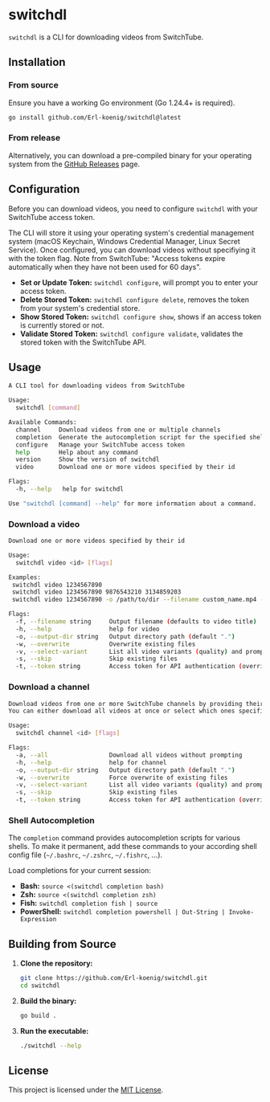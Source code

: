 # switchdl

`switchdl` is a CLI for downloading videos from SwitchTube.

## Installation

### From source

Ensure you have a working Go environment (Go 1.24.4+ is required).

```bash
go install github.com/Erl-koenig/switchdl@latest
```

### From release

Alternatively, you can download a pre-compiled binary for your operating system from the [GitHub Releases](https://github.com/Erl-koenig/switchdl/releases) page.

## Configuration

Before you can download videos, you need to configure `switchdl` with your SwitchTube access token.

The CLI will store it using your operating system's credential management system (macOS Keychain, Windows Credential Manager, Linux Secret Service). Once configured, you can download videos without specifiying it with the token flag. Note from SwitchTube: "Access tokens expire automatically when they have not been used for 60 days".

- **Set or Update Token:** `switchdl configure`, will prompt you to enter your access token.
- **Delete Stored Token:** `switchdl configure delete`, removes the token from your system's credential store.
- **Show Stored Token:** `switchdl configure show`, shows if an access token is currently stored or not.
- **Validate Stored Token:** `switchdl configure validate`, validates the stored token with the SwitchTube API.

## Usage

```bash
A CLI tool for downloading videos from SwitchTube

Usage:
  switchdl [command]

Available Commands:
  channel     Download videos from one or multiple channels
  completion  Generate the autocompletion script for the specified shell
  configure   Manage your SwitchTube access token
  help        Help about any command
  version     Show the version of switchdl
  video       Download one or more videos specified by their id

Flags:
  -h, --help   help for switchdl

Use "switchdl [command] --help" for more information about a command.
```

### Download a video

```bash
Download one or more videos specified by their id

Usage:
  switchdl video <id> [flags]

Examples:
 switchdl video 1234567890
 switchdl video 1234567890 9876543210 3134859203
 switchdl video 1234567890 -o /path/to/dir --filename custom_name.mp4 -w -v

Flags:
  -f, --filename string     Output filename (defaults to video title)
  -h, --help                help for video
  -o, --output-dir string   Output directory path (default ".")
  -w, --overwrite           Overwrite existing files
  -v, --select-variant      List all video variants (quality) and prompt for selection
  -s, --skip                Skip existing files
  -t, --token string        Access token for API authentication (overrides configured token)
```

### Download a channel

```bash
Download videos from one or more SwitchTube channels by providing their unique channel IDs.
You can either download all videos at once or select which ones specifically.

Usage:
  switchdl channel <id> [flags]

Flags:
  -a, --all                 Download all videos without prompting
  -h, --help                help for channel
  -o, --output-dir string   Output directory path (default ".")
  -w, --overwrite           Force overwrite of existing files
  -v, --select-variant      List all video variants (quality) and prompt for selection
  -s, --skip                Skip existing files
  -t, --token string        Access token for API authentication (overrides configured token)
```

### Shell Autocompletion

The `completion` command provides autocompletion scripts for various shells. To make it permanent, add these commands to your according shell config file (`~/.bashrc`, `~/.zshrc`, `~/.fishrc`, ...).

Load completions for your current session:

- **Bash:** `source <(switchdl completion bash)`
- **Zsh:** `source <(switchdl completion zsh)`
- **Fish:** `switchdl completion fish | source`
- **PowerShell:** `switchdl completion powershell | Out-String | Invoke-Expression`

## Building from Source

1.  **Clone the repository:**
    ```bash
    git clone https://github.com/Erl-koenig/switchdl.git
    cd switchdl
    ```
2.  **Build the binary:**
    ```bash
    go build .
    ```
3.  **Run the executable:**
    ```bash
    ./switchdl --help
    ```

## License

This project is licensed under the [MIT License](LICENSE).
